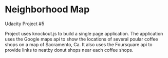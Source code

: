 # Neighborhood Map
Udacity Project #5

Project uses knockout.js to build a single page application. 
The application uses the Google maps api to show the locations of several poular coffee shops on a map of Sacramento, Ca. 
It also uses the Foursquare api to provide links to neatby donut shops near each coffee shops.  


